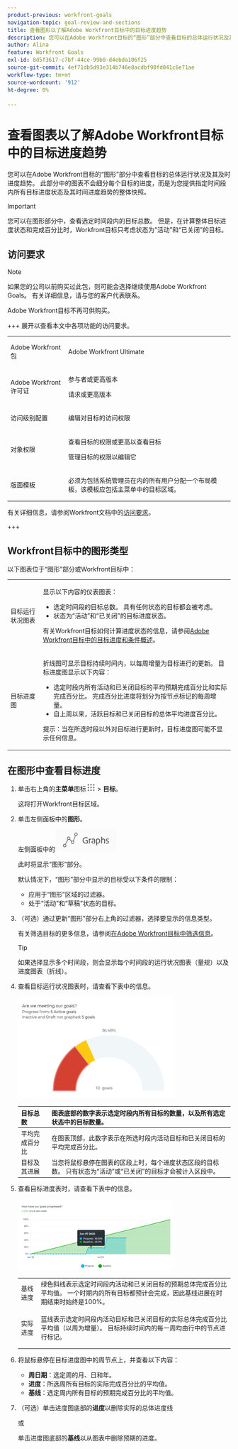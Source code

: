 ```yaml
---
product-previous: workfront-goals
navigation-topic: goal-review-and-sections
title: 查看图形以了解Adobe Workfront目标中的目标进度趋势
description: 您可以在Adobe Workfront目标的“图形”部分中查看目标的总体运行状况及其及时进度趋势。 此部分中的图表不会细分每个目标的进度，而是为您提供指定时间段内所有目标进度状态及其时间进度趋势的整体快照。
author: Alina
feature: Workfront Goals
exl-id: 8d5f3617-c7bf-44ce-99b0-d4ebda106f25
source-git-commit: 4ef71db5d93e314b746e8acdbf90fd041c6e71ae
workflow-type: tm+mt
source-wordcount: '912'
ht-degree: 0%

---
```


# 查看图表以了解Adobe Workfront目标中的目标进度趋势

<!--Audited for P&P only: 4/2025-->

您可以在Adobe Workfront目标的“图形”部分中查看目标的总体运行状况及其及时进度趋势。 此部分中的图表不会细分每个目标的进度，而是为您提供指定时间段内所有目标进度状态及其时间进度趋势的整体快照。

>[!IMPORTANT]
>
>您可以在图形部分中，查看选定时间段内的目标总数。 但是，在计算整体目标进度状态和完成百分比时，Workfront目标只考虑状态为“活动”和“已关闭”的目标。

## 访问要求

>[!NOTE]
>
>如果您的公司以前购买过此包，则可能会选择继续使用Adobe Workfront Goals。 有关详细信息，请与您的客户代表联系。
>
>Adobe Workfront目标不再可供购买。

+++ 展开以查看本文中各项功能的访问要求。 

<table style="table-layout:auto">
<col>
</col>
<col>
</col>
<tbody>
 <tr>
  <td> <p>Adobe Workfront包</p> </td> 
   <td> 
   <p>Adobe Workfront Ultimate</p>
   </td> 
  </tr>
 <tr>
 <td role="rowheader">Adobe Workfront许可证</td>
 <td>
 <p>参与者或更高版本</p>
<p>请求或更高版本</p></td>
 </tr>
  <tr>
 <td role="rowheader">访问级别配置</td>
 <td> <p>编辑对目标的访问权限</p> </td>
 </tr>
 <tr data-mc-conditions="">
 <td role="rowheader">对象权限</td>
 <td>
  <div>
  <p>查看目标的权限或更高以查看目标</p>
  <p>管理目标的权限以编辑它</p>
  </div> </td>
 </tr>
<tr>
   <td role="rowheader"><p>版面模板</p></td>
   <td> <p>必须为包括系统管理员在内的所有用户分配一个布局模板，该模板应包括主菜单中的目标区域。 </p>  
</td>
  </tr>
</tbody>
</table>

有关详细信息，请参阅Workfront文档中的[访问要求](/help/quicksilver/administration-and-setup/add-users/access-levels-and-object-permissions/access-level-requirements-in-documentation.md)。

+++

<!--Old:
<table style="table-layout:auto">
<col>
</col>
<col>
</col>
<tbody>
 <tr> 
   <td role="rowheader">Adobe Workfront plan*</td> 
   <td> 
   <p>For the new plan and license structure:
  <ul><li>An Ultimate plan </li></ul>
   </p>
<p>For the current plan and license structure: 
<ul><li> A Pro or higher </li>
  <li>An Adobe Workfront Goals license in addition to a Workfront license.</li></ul></p>
   </td>  
  </tr>
 <tr>
 <td role="rowheader">Adobe Workfront license*</td>
 <td>
 <p>New license: Contributor or higher</p>
 Or
 <p>Current license: Request or higher</p> <p>For more information, see <a href="../../administration-and-setup/add-users/access-levels-and-object-permissions/wf-licenses.md" class="MCXref xref">Adobe Workfront licenses overview</a>.</p> </td>
 </tr>
 <tr>
 <td role="rowheader">Product*</td>
 <td>
    <p> New product requirement: Workfront</p>
    Or
    <p>Current product requirement: In addition to a Workfront license, you must purchase a license for Adobe Workfront Goals. </p> <p>For information, see <a href="../../workfront-goals/goal-management/access-needed-for-wf-goals.md" class="MCXref xref">Requirements to use Workfront Goals</a>. </p> </td>
 </tr>
 <tr>
 <td role="rowheader"><p>Access level</p></td>
 <td> <p>Edit access to Goals</p> </td>
 </tr>
 <tr data-mc-conditions="">
 <td role="rowheader">Object permissions</td>
 <td>
  <div>
  <p>View or higher permissions to the goal to view it</p>
  <p>Manage permissions to the goal to edit it</p>
  <p>For information about sharing goals, see <a href="../../workfront-goals/workfront-goals-settings/share-a-goal.md" class="MCXref xref">Share a goal in Workfront Goals</a>. </p>
  </div> </td>
 </tr>
 <tr>
   <td role="rowheader"><p>Layout template</p></td>
   <td> <p>All users, including Workfront administrators,  must be assigned a layout template that includes the Goals area in the Main Menu. </p>  
</td>
  </tr>
</tbody>
</table>-->

## Workfront目标中的图形类型

以下图表位于“图形”部分或Workfront目标中：

<table style="table-layout:auto"> 
 <col> 
 <col> 
 <tbody> 
  <tr> 
   <td role="rowheader">目标运行状况图表</td> 
   <td> <p>显示以下内容的仪表图表：</p> 
    <ul> 
     <li>选定时间段的目标总数。 具有任何状态的目标都会被考虑。 </li> 
     <li>状态为“活动”和“已关闭”的目标进度状态。</li> 
    </ul> <p>有关Workfront目标如何计算进度状态的信息，请参阅<a href="../../workfront-goals/goal-management/calculate-goal-progress.md" class="MCXref xref">Adobe Workfront目标中的目标进度和条件概述</a>。</p> </td> 
  </tr> 
  <tr> 
   <td role="rowheader">目标进度图</td> 
   <td> <p>折线图可显示目标持续时间内，以每周增量为目标进行的更新。 目标进度图显示以下内容：</p> 
    <ul> 
     <li>选定时段内所有活动和已关闭目标的平均预期完成百分比和实际完成百分比。 完成百分比进度将划分为按节点标记的每周增量。 </li> 
     <li>自上周以来，活跃目标和已关闭目标的总体平均进度百分比。 </li> 
    </ul> <p>提示：当在所选时段以外对目标进行更新时，目标进度图可能不显示任何信息。 </p> </td> 
  </tr> 
 </tbody> 
</table>

## 在图形中查看目标进度

1. 单击右上角的&#x200B;**主菜单**&#x200B;图标![主菜单图标](assets/main-menu-icon.png) > **目标**。

   <!-- Add this when Shell is available to all: or (if available), click the **Main Menu** icon ![Main menu icon](../goal-review-and-workfront-goals-sections/assets/three-line-main-menu-icon.png) in the upper-left corner)
   -->

   这将打开Workfront目标区域。

1. 单击左侧面板中的&#x200B;**图形**。

   左侧面板中的![图形](assets/graphs-in-left-panel.png)

   此时将显示“图形”部分。

   默认情况下，“图形”部分中显示的目标受以下条件的限制：

   * 应用于“图形”区域的过滤器。
   * 处于“活动”和“草稿”状态的目标。

1. （可选）通过更新“图形”部分右上角的过滤器，选择要显示的信息类型。

   有关筛选目标的更多信息，请参阅[在Adobe Workfront目标中筛选信息](../../workfront-goals/goal-management/filter-information-wf-goals.md)。

   >[!TIP]
   >
   >如果选择显示多个时间段，则会显示每个时间段的运行状况图表（量规）以及进度图表（折线）。

1. 查看目标运行状况图表时，请查看下表中的信息。

   ![量规图](assets/gauge-graph-wf-align-350x230.png)

   | 目标总数 | 图表底部的数字表示选定时段内所有目标的数量，以及所有选定状态中的目标数量。 |
   |---|---|
   | 平均完成百分比 | 在图表顶部，此数字表示在所选时段内活动目标和已关闭目标的平均完成百分比。 |
   | 目标及其进展 | 当您将鼠标悬停在图表的区段上时，每个进度状态区段的目标数。 只有状态为“活动”或“已关闭”的目标才会被计入区段中。 |


1. 查看目标进度表时，请查看下表中的信息。

   ![折线图](assets/line-graph-wf-align-350x161.png)

   <table style="table-layout:auto"> 
    <col> 
    <col> 
    <tbody> 
     <tr> 
      <td>基线进度</td> 
      <td>绿色斜线表示选定时间段内活动和已关闭目标的预期总体完成百分比平均值。 一个时期内的所有目标都预计会完成，因此基线进展在时期结束时始终是100%。 </td> 
     </tr> 
     <tr> 
      <td>实际进度</td> 
      <td> <p>蓝线表示选定时间段内活动目标和已关闭目标的实际总体完成百分比平均值（以周为增量）。 目标持续时间内的每一周均由行中的节点进行标记。 </p> </td> 
     </tr> 
    </tbody> 
   </table>

1. 将鼠标悬停在目标进度图中的周节点上，并查看以下内容：

   * **周日期**：选定周的月、日和年。
   * **进度**：所选周所有目标的实际完成百分比的平均值。
   * **基线**：选定周内所有目标的预期完成百分比的平均值。

1. （可选）单击进度图底部的&#x200B;**进度**&#x200B;以删除实际的总体进度线

   或

   单击进度图底部的&#x200B;**基线**&#x200B;以从图表中删除预期的进度。

 
